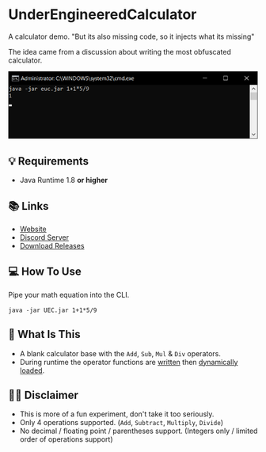 # UnderEngineeredCalculator
A calculator demo. "But its also missing code, so it injects what its missing"

The idea came from a discussion about writing the most obfuscated calculator.

![A screenshot of UEC](.github/screenshot.png "Screenshot")

## 💡 Requirements
+ Java Runtime 1.8 **or higher**

## 📚 Links
* [Website](https://konloch.com/UnderEngineeredCalculator/)
* [Discord Server](https://discord.gg/aexsYpfMEf)
* [Download Releases](https://github.com/Konloch/UnderEngineeredCalculator/releases)

## 💻 How To Use
Pipe your math equation into the CLI.

```
java -jar UEC.jar 1+1*5/9
```

## 👨‍ What Is This
+ A blank calculator base with the `Add`, `Sub`, `Mul` & `Div` operators.
+ During runtime the operator functions are [written](https://github.com/Konloch/UnderEngineeredCalculator/blob/main/src/main/java/com/konloch/uec/calculator/builder/CalculatorBuilder.java#L19) then [dynamically loaded](https://github.com/Konloch/UnderEngineeredCalculator/blob/main/src/main/java/com/konloch/uec/calculator/builder/CalculatorBuilder.java#L82).

## 👨‍💻 Disclaimer
+ This is more of a fun experiment, don't take it too seriously.
+ Only 4 operations supported. (`Add`, `Subtract`, `Multiply`, `Divide`)
+ No decimal / floating point / parentheses support. (Integers only / limited order of operations support)
